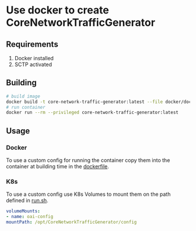 # Use docker to create CoreNetworkTrafficGenerator

## Requirements

1. Docker installed
2. SCTP activated

## Building

```bash
# build image 
docker build -t core-network-traffic-generator:latest --file docker/dockerfile .
# run container
docker run --rm --privileged core-network-traffic-generator:latest
```

## Usage

### Docker

To use a custom config for running the container copy them into the container at building time in the [dockerfile](dockerfile).

### K8s

To use a custom config use K8s Volumes to mount them on the path defined in [run.sh](run.sh).

```yaml
volumeMounts:
- name: oai-config
mountPath: /opt/CoreNetworkTrafficGenerator/config
```
